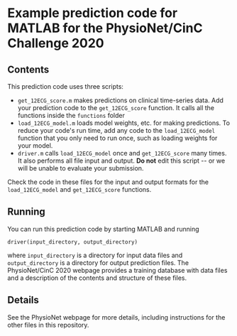 # Example prediction code for MATLAB for the PhysioNet/CinC Challenge 2020

## Contents

This prediction code uses three scripts:

* `get_12ECG_score.m` makes predictions on clinical time-series data.  Add your prediction code to the `get_12ECG_score` function. It calls all the functions inside the `functions` folder 
* `load_12ECG_model.m` loads model weights, etc. for making predictions.  To reduce your code's run time, add any code to the `load_12ECG_model` function that you only need to run once, such as loading weights for your model.
* `driver.m` calls `load_12ECG_model` once and `get_12ECG_score` many times. It also performs all file input and output.  **Do not** edit this script -- or we will be unable to evaluate your submission.

Check the code in these files for the input and output formats for the `load_12ECG_model` and `get_12ECG_score` functions.

## Running

You can run this prediction code by starting MATLAB and running

    driver(input_directory, output_directory)

where `input_directory` is a directory for input data files and `output_directory` is a directory for output prediction files.  The PhysioNet/CinC 2020 webpage provides a training database with data files and a description of the contents and structure of these files.

## Details

See the PhysioNet webpage for more details, including instructions for the other files in this repository.
